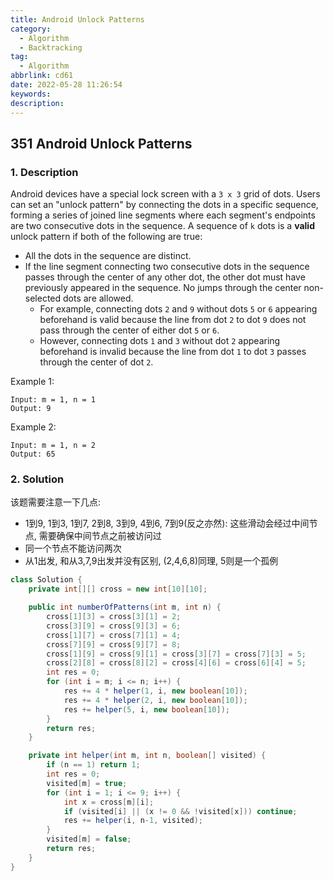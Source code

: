 ```yaml
---
title: Android Unlock Patterns
category:
  - Algorithm
  - Backtracking
tag:
  - Algorithm
abbrlink: cd61
date: 2022-05-28 11:26:54
keywords:
description:
---
```


## 351 Android Unlock Patterns
### 1. Description
Android devices have a special lock screen with a `3 x 3` grid of dots. Users can set an "unlock pattern" by connecting the dots in a specific sequence, forming a series of joined line segments where each segment's endpoints are two consecutive dots in the sequence. A sequence of `k` dots is a **valid** unlock pattern if both of the following are true:
* All the dots in the sequence are distinct.
* If the line segment connecting two consecutive dots in the sequence passes through the center of any other dot, the other dot must have previously appeared in the sequence. No jumps through the center non-selected dots are allowed.
    * For example, connecting dots `2` and `9` without dots `5` or `6` appearing beforehand is valid because the line from dot `2` to dot `9` does not pass through the center of either dot `5` or `6`.
    * However, connecting dots `1` and `3` without dot `2` appearing beforehand is invalid because the line from dot `1` to dot `3` passes through the center of dot `2`.

Example 1:
```
Input: m = 1, n = 1
Output: 9
```
Example 2:
```
Input: m = 1, n = 2
Output: 65
```

### 2. Solution
该题需要注意一下几点:
* 1到9, 1到3, 1到7, 2到8, 3到9, 4到6, 7到9(反之亦然): 这些滑动会经过中间节点, 需要确保中间节点之前被访问过
* 同一个节点不能访问两次
* 从1出发, 和从3,7,9出发并没有区别, (2,4,6,8)同理, 5则是一个孤例

```java
class Solution {
    private int[][] cross = new int[10][10];

    public int numberOfPatterns(int m, int n) {
        cross[1][3] = cross[3][1] = 2;
        cross[3][9] = cross[9][3] = 6;
        cross[1][7] = cross[7][1] = 4;
        cross[7][9] = cross[9][7] = 8;
        cross[1][9] = cross[9][1] = cross[3][7] = cross[7][3] = 5;
        cross[2][8] = cross[8][2] = cross[4][6] = cross[6][4] = 5;
        int res = 0;
        for (int i = m; i <= n; i++) {
            res += 4 * helper(1, i, new boolean[10]);
            res += 4 * helper(2, i, new boolean[10]);
            res += helper(5, i, new boolean[10]);
        }
        return res;
    }

    private int helper(int m, int n, boolean[] visited) {
        if (n == 1) return 1;
        int res = 0;
        visited[m] = true;
        for (int i = 1; i <= 9; i++) {
            int x = cross[m][i];
            if (visited[i] || (x != 0 && !visited[x])) continue;
            res += helper(i, n-1, visited);
        }
        visited[m] = false;
        return res;
    }
}
```
